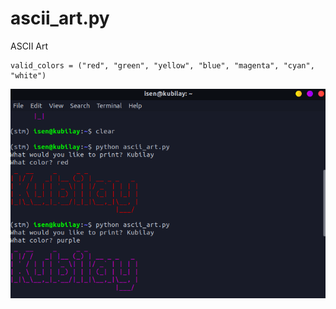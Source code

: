 # ascii_art.py
ASCII Art

	valid_colors = ("red", "green", "yellow", "blue", "magenta", "cyan", "white")

<p align="center">
  <img src="Screenshot-20191213174557-728x484.png"width="600" />
</p>
